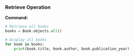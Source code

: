 ### Retrieve Operation

**Command:**

```python
# Retrieve all books
books = Book.objects.all()

# Display all books
for book in books:
    print(book.title, book.author, book.publication_year)

